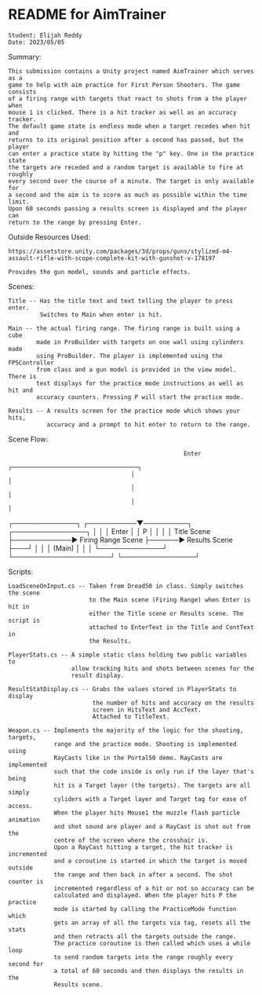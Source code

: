 # README for AimTrainer

    Student: Elijah Reddy
    Date: 2023/05/05

Summary:

    This submission contains a Unity project named AimTrainer which serves as a
    game to help with aim practice for First Person Shooters. The game consists
    of a firing range with targets that react to shots from a the player when
    mouse 1 is clicked. There is a hit tracker as well as an accuracy tracker.
    The default game state is endless mode when a target recedes when hit and
    returns to its original position after a second has passed, but the player
    can enter a practice state by hitting the "p" key. One in the practice state
    the targets are receded and a random target is available to fire at roughly
    every second over the course of a minute. The target is only available for
    a second and the aim is to score as much as possible within the time limit.
    Upon 60 seconds passing a results screen is displayed and the player can
    return to the range by pressing Enter.

Outside Resources Used:

    https://assetstore.unity.com/packages/3d/props/guns/stylized-m4-assault-rifle-with-scope-complete-kit-with-gunshot-v-178197

    Provides the gun model, sounds and particle effects.

Scenes:

    Title -- Has the title text and text telling the player to press enter.
             Switches to Main when enter is hit.
    
    Main -- the actual firing range. The firing range is built using a cube
            made in ProBuilder with targets on one wall using cylinders made
            using ProBuilder. The player is implemented using the FPSController
            from class and a gun model is provided in the view model. There is
            text displays for the practice mode instructions as well as hit and
            accuracy counters. Pressing P will start the practice mode.

    Results -- A results screen for the practice mode which shows your hits,
               accuracy and a prompt to hit enter to return to the range.

Scene Flow:


                                                      Enter
                                       ┌────────────────────────────────────┐
                                       │                                    │
                                       │                                    │
                                       │                                    │
 ┌─────────────┐            ┌──────────▼─────────┐      ┌───────────────┐   │
 │             │   Enter    │                    │ P    │               │   │
 │ Title Scene ├────────────► Firing Range Scene ├──────► Results Scene ├───┘
 │             │            │       (Main)       │      │               │
 └─────────────┘            └────────────────────┘      └───────────────┘


Scripts:

    LoadSceneOnInput.cs -- Taken from Dread50 in class. Simply switches the scene
                           to the Main scene (Firing Range) when Enter is hit in
                           either the Title scene or Results scene. The script is
                           attached to EnterText in the Title and ContText in
                           the Results.

    PlayerStats.cs -- A simple static class holding two public variables to
                      allow tracking hits and shots between scenes for the
                      result display.

    ResultStatDisplay.cs -- Grabs the values stored in PlayerStats to display
                            the number of hits and accuracy on the results
                            screen in HitsText and AccText.
                            Attached to TitleText.

    Weapon.cs -- Implements the majority of the logic for the shooting, targets,
                 range and the practice mode. Shooting is implemented using
                 RayCasts like in the Portal50 demo. RayCasts are implemented
                 such that the code inside is only run if the layer that's being
                 hit is a Target layer (the targets). The targets are all simply
                 cyliders with a Target layer and Target tag for ease of access.
                 When the player hits Mouse1 the muzzle flash particle animation
                 and shot sound are player and a RayCast is shot out from the
                 centre of the screen where the crosshair is.
                 Upon a RayCast hitting a target, the hit tracker is incremented
                 and a coroutine is started in which the target is moved outside
                 the range and then back in after a second. The shot counter is
                 incremented regardless of a hit or not so accuracy can be
                 calculated and displayed. When the player hits P the practice
                 mode is started by calling the PracticeMode function which
                 gets an array of all the targets via tag, resets all the stats
                 and then retracts all the targets outside the range.
                 The practice coroutine is then called which uses a while loop
                 to send random targets into the range roughly every second for
                 a total of 60 seconds and then displays the results in the
                 Results scene.
